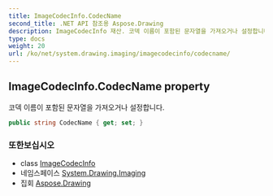 ```yaml
---
title: ImageCodecInfo.CodecName
second_title: .NET API 참조용 Aspose.Drawing
description: ImageCodecInfo 재산. 코덱 이름이 포함된 문자열을 가져오거나 설정합니다.
type: docs
weight: 20
url: /ko/net/system.drawing.imaging/imagecodecinfo/codecname/
---
```

## ImageCodecInfo.CodecName property

코덱 이름이 포함된 문자열을 가져오거나 설정합니다.

```csharp
public string CodecName { get; set; }
```

### 또한보십시오

* class [ImageCodecInfo](../)
* 네임스페이스 [System.Drawing.Imaging](../../imagecodecinfo/)
* 집회 [Aspose.Drawing](../../../)


